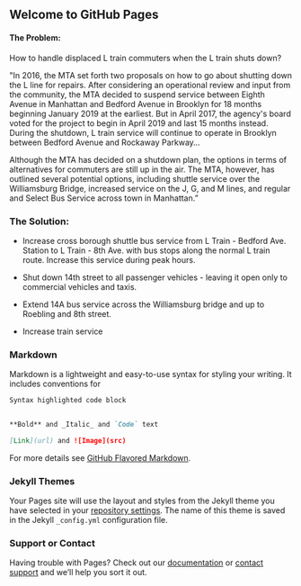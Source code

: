 ## Welcome to GitHub Pages

#### The Problem: 
How to handle displaced L train commuters when the L train shuts down?

"In 2016, the MTA set forth two proposals on how to go about shutting down the L line for repairs. After considering an operational review and input from the community, the MTA decided to suspend service between Eighth Avenue in Manhattan and Bedford Avenue in Brooklyn for 18 months beginning January 2019 at the earliest. But in April 2017, the agency's board voted for the project to begin in April 2019 and last 15 months instead. During the shutdown, L train service will continue to operate in Brooklyn between Bedford Avenue and Rockaway Parkway…

Although the MTA has decided on a shutdown plan, the options in terms of alternatives for commuters are still up in the air. The MTA, however, has outlined several potential options, including shuttle service over the Williamsburg Bridge, increased service on the J, G, and M lines, and regular and Select Bus Service across town in Manhattan.”


### The Solution:
- Increase cross borough shuttle bus service from L Train - Bedford Ave. Station to L Train - 8th Ave. with bus stops along the normal L train route. Increase this service during peak hours.

- Shut down 14th street to all passenger vehicles - leaving it open only to commercial vehicles and taxis. 

- Extend 14A bus service across the Williamsburg bridge and up to Roebling and 8th street. 

- Increase train service 


### Markdown

Markdown is a lightweight and easy-to-use syntax for styling your writing. It includes conventions for

```markdown
Syntax highlighted code block


**Bold** and _Italic_ and `Code` text

[Link](url) and ![Image](src)
```

For more details see [GitHub Flavored Markdown](https://guides.github.com/features/mastering-markdown/).

### Jekyll Themes

Your Pages site will use the layout and styles from the Jekyll theme you have selected in your [repository settings](https://github.com/shellwayne01/Team-L/settings). The name of this theme is saved in the Jekyll `_config.yml` configuration file.

### Support or Contact

Having trouble with Pages? Check out our [documentation](https://help.github.com/categories/github-pages-basics/) or [contact support](https://github.com/contact) and we’ll help you sort it out.
